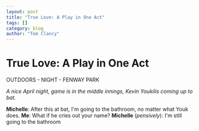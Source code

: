 ```yaml
---
layout: post
title: "True Love: A Play in One Act"
tags: []
category: blog
author: "Tom Clancy"
---
```


# True Love: A Play in One Act

OUTDOORS - NIGHT - FENWAY PARK

<em>A nice April night, game is in the middle innings, Kevin Youkilis coming up to bat.</em>

<strong>Michelle</strong>: After this at bat, I'm going to the bathroom, no matter what Youk does.
<strong>Me</strong>: What if he cries out your name?
<strong>Michelle</strong> (<em>pensively</em>): I'm still going to the bathroom
